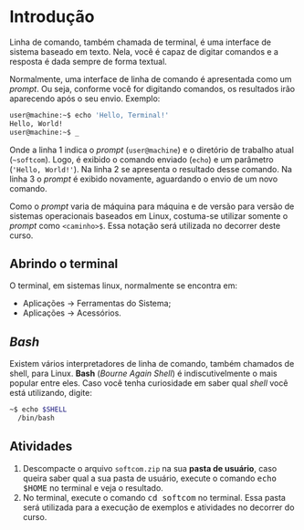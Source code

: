 # Introdução

Linha de comando, também chamada de terminal, é uma interface de sistema
baseado em texto. Nela, você é capaz de digitar comandos e a resposta é dada
sempre de forma textual.

Normalmente, uma interface de linha de comando é apresentada como um _prompt_.
Ou seja, conforme você for digitando comandos, os resultados irão aparecendo
após o seu envio. Exemplo:

```bash
user@machine:~$ echo 'Hello, Terminal!'
Hello, World!
user@machine:~$ _
```

Onde a linha 1 indica o _prompt_ (`user@machine`) e o diretório de trabalho
atual (`~softcom`). Logo, é exibido o comando enviado (`echo`) e um parâmetro
(`'Hello, World!'`). Na linha 2 se apresenta o resultado desse comando. Na
linha 3 o _prompt_ é exibido novamente, aguardando o envio de um novo comando.

Como o _prompt_ varia de máquina para máquina e de versão para versão de
sistemas operacionais baseados em Linux, costuma-se utilizar somente o _prompt_
como `<caminho>$`. Essa notação será utilizada no decorrer deste curso.


## Abrindo o terminal

O terminal, em sistemas linux, normalmente se encontra em:

  * Aplicações → Ferramentas do Sistema;
  * Aplicações → Acessórios.


## _Bash_

Existem vários interpretadores de linha de comando, também chamados de shell,
para Linux. **Bash** (_Bourne Again Shell_) é indiscutivelmente o mais popular
entre eles. Caso você tenha curiosidade em saber qual _shell_ você está
utilizando, digite:

```bash
~$ echo $SHELL
  /bin/bash
```

## Atividades

1. Descompacte o arquivo `softcom.zip` na sua **pasta de usuário**, caso queira
   saber qual a sua pasta de usuário, execute o comando <kbd>echo $HOME</kbd>
   no terminal e veja o resultado.
2. No terminal, execute o comando <kbd>cd softcom</kbd> no terminal. Essa pasta
   será utilizada para a execução de exemplos e atividades no decorrer do
   curso.
